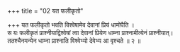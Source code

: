 +++
title = "02 यत फलीकृतो"

+++
यत फलीकृतो भवति विश्वेषामेव देवानां प्रियं धामोपैति ।  
स यः फलीकृतं प्राश्नीयाद्विश्वेषां त्वा देवानां प्रियेण धाम्ना प्राश्नामीत्येनं प्राश्नीयात्।  
ततश्चैनमन्येन धाम्ना प्राश्नाति विश्वेभ्यो देवेभ्य आ वृश्चते ॥ २ ॥